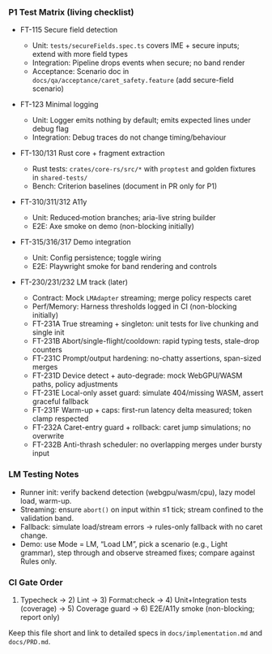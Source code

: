 <!--══════════════════════════════════════════════════
  ╔══════════════════════════════════════════════════════╗
  ║  ░  P1 TEST MATRIX & QUALITY GATES  ░░░░░░░░░░░░░░░░  ║
  ║                                                      ║
  ║                                                      ║
  ║                                                      ║
  ║                                                      ║
  ║           ╌╌  P L A C E H O L D E R  ╌╌              ║
  ║                                                      ║
  ║                                                      ║
  ║                                                      ║
  ║                                                      ║
  ╚══════════════════════════════════════════════════════╝
    • WHAT ▸ Checklist linking P1 tasks to tests and gates
    • WHY  ▸ Hard proof that features work even without manual UI tests
    • HOW  ▸ Map each FT-* to unit/integration/acceptance tests + CI gates
-->

### P1 Test Matrix (living checklist)

- FT-115 Secure field detection
  - Unit: `tests/secureFields.spec.ts` covers IME + secure inputs; extend with more field types
  - Integration: Pipeline drops events when secure; no band render
  - Acceptance: Scenario doc in `docs/qa/acceptance/caret_safety.feature` (add secure-field scenario)

- FT-123 Minimal logging
  - Unit: Logger emits nothing by default; emits expected lines under debug flag
  - Integration: Debug traces do not change timing/behaviour

- FT-130/131 Rust core + fragment extraction
  - Rust tests: `crates/core-rs/src/*` with `proptest` and golden fixtures in `shared-tests/`
  - Bench: Criterion baselines (document in PR only for P1)

- FT-310/311/312 A11y
  - Unit: Reduced‑motion branches; aria-live string builder
  - E2E: Axe smoke on demo (non-blocking initially)

- FT-315/316/317 Demo integration
  - Unit: Config persistence; toggle wiring
  - E2E: Playwright smoke for band rendering and controls

- FT-230/231/232 LM track (later)
  - Contract: Mock `LMAdapter` streaming; merge policy respects caret
  - Perf/Memory: Harness thresholds logged in CI (non-blocking initially)
  - FT-231A True streaming + singleton: unit tests for live chunking and single init
  - FT-231B Abort/single-flight/cooldown: rapid typing tests, stale-drop counters
  - FT-231C Prompt/output hardening: no-chatty assertions, span-sized merges
  - FT-231D Device detect + auto-degrade: mock WebGPU/WASM paths, policy adjustments
  - FT-231E Local-only asset guard: simulate 404/missing WASM, assert graceful fallback
  - FT-231F Warm-up + caps: first-run latency delta measured; token clamp respected
  - FT-232A Caret-entry guard + rollback: caret jump simulations; no overwrite
  - FT-232B Anti-thrash scheduler: no overlapping merges under bursty input

### LM Testing Notes

- Runner init: verify backend detection (webgpu/wasm/cpu), lazy model load, warm-up.
- Streaming: ensure `abort()` on input within ≤1 tick; stream confined to the validation band.
- Fallback: simulate load/stream errors → rules-only fallback with no caret change.
- Demo: use Mode = LM, “Load LM”, pick a scenario (e.g., Light grammar), step through and observe streamed fixes; compare against Rules only.

### CI Gate Order

1. Typecheck → 2) Lint → 3) Format:check → 4) Unit+Integration tests (coverage) → 5) Coverage guard → 6) E2E/A11y smoke (non-blocking; report only)

Keep this file short and link to detailed specs in `docs/implementation.md` and `docs/PRD.md`.
